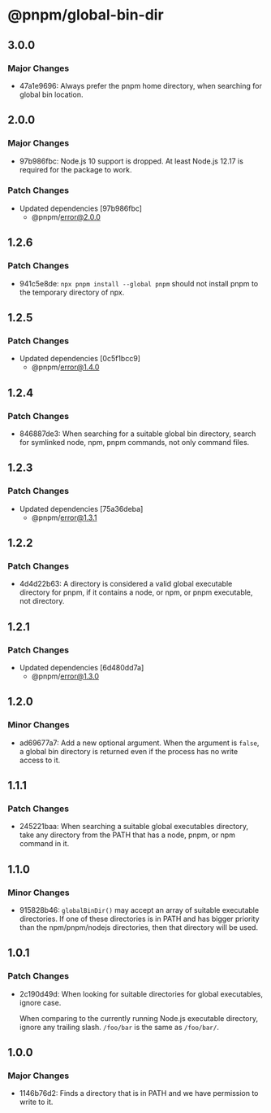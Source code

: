 # @pnpm/global-bin-dir

## 3.0.0

### Major Changes

- 47a1e9696: Always prefer the pnpm home directory, when searching for global bin location.

## 2.0.0

### Major Changes

- 97b986fbc: Node.js 10 support is dropped. At least Node.js 12.17 is required for the package to work.

### Patch Changes

- Updated dependencies [97b986fbc]
  - @pnpm/error@2.0.0

## 1.2.6

### Patch Changes

- 941c5e8de: `npx pnpm install --global pnpm` should not install pnpm to the temporary directory of npx.

## 1.2.5

### Patch Changes

- Updated dependencies [0c5f1bcc9]
  - @pnpm/error@1.4.0

## 1.2.4

### Patch Changes

- 846887de3: When searching for a suitable global bin directory, search for symlinked node, npm, pnpm commands, not only command files.

## 1.2.3

### Patch Changes

- Updated dependencies [75a36deba]
  - @pnpm/error@1.3.1

## 1.2.2

### Patch Changes

- 4d4d22b63: A directory is considered a valid global executable directory for pnpm, if it contains a node, or npm, or pnpm executable, not directory.

## 1.2.1

### Patch Changes

- Updated dependencies [6d480dd7a]
  - @pnpm/error@1.3.0

## 1.2.0

### Minor Changes

- ad69677a7: Add a new optional argument. When the argument is `false`, a global bin directory is returned even if the process has no write access to it.

## 1.1.1

### Patch Changes

- 245221baa: When searching a suitable global executables directory, take any directory from the PATH that has a node, pnpm, or npm command in it.

## 1.1.0

### Minor Changes

- 915828b46: `globalBinDir()` may accept an array of suitable executable directories.
  If one of these directories is in PATH and has bigger priority than the
  npm/pnpm/nodejs directories, then that directory will be used.

## 1.0.1

### Patch Changes

- 2c190d49d: When looking for suitable directories for global executables, ignore case.

  When comparing to the currently running Node.js executable directory,
  ignore any trailing slash. `/foo/bar` is the same as `/foo/bar/`.

## 1.0.0

### Major Changes

- 1146b76d2: Finds a directory that is in PATH and we have permission to write to it.

